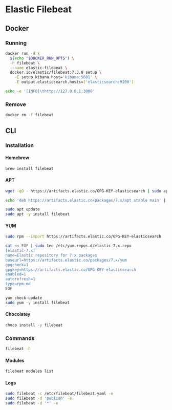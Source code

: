 # Elastic Filebeat

## Docker

### Running

```sh
docker run -d \
  $(echo "$DOCKER_RUN_OPTS") \
  -h filebeat \
  --name elastic-filebeat \
  docker.io/elastic/filebeat:7.3.0 setup \
    -E setup.kibana.host='kibana:5601' \
    -E output.elasticsearch.hosts=['elasticsearch:9200']
```

```sh
echo -e '[INFO]\thttp://127.0.0.1:3000'
```

### Remove

```sh
docker rm -f filebeat
```

## CLI

### Installation

#### Homebrew

```sh
brew install filebeat
```

#### APT

```sh
wget -qO - https://artifacts.elastic.co/GPG-KEY-elasticsearch | sudo apt-key add -
```

```sh
echo 'deb https://artifacts.elastic.co/packages/7.x/apt stable main' | sudo tee -a /etc/apt/sources.list.d/elastic-7.x.list
```

```sh
sudo apt update
sudo apt -y install filebeat
```

#### YUM

```sh
sudo rpm --import https://artifacts.elastic.co/GPG-KEY-elasticsearch
```

```sh
cat << EOF | sudo tee /etc/yum.repos.d/elastic-7.x.repo
[elastic-7.x]
name=Elastic repository for 7.x packages
baseurl=https://artifacts.elastic.co/packages/7.x/yum
gpgcheck=1
gpgkey=https://artifacts.elastic.co/GPG-KEY-elasticsearch
enabled=1
autorefresh=1
type=rpm-md
EOF
```

```sh
yum check-update
sudo yum -y install filebeat
```

#### Chocolatey

```sh
choco install -y filebeat
```

### Commands

```sh
filebeat -h
```

#### Modules

```sh
filebeat modules list
```

#### Logs

```sh
sudo filebeat -c /etc/filebeat/filebeat.yaml -e
sudo filebeat -d 'publish' -e
sudo filebeat -d '*' -e
```
